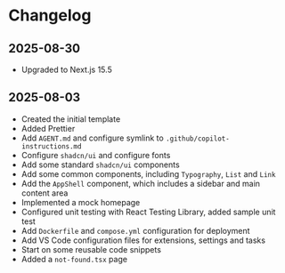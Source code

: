 # Changelog

## 2025-08-30

- Upgraded to Next.js 15.5

## 2025-08-03

- Created the initial template
- Added Prettier
- Add `AGENT.md` and configure symlink to `.github/copilot-instructions.md`
- Configure `shadcn/ui` and configure fonts
- Add some standard `shadcn/ui` components
- Add some common components, including `Typography`, `List` and `Link`
- Add the `AppShell` component, which includes a sidebar and main content area
- Implemented a mock homepage
- Configured unit testing with React Testing Library, added sample unit test
- Add `Dockerfile` and `compose.yml` configuration for deployment
- Add VS Code configuration files for extensions, settings and tasks
- Start on some reusable code snippets
- Added a `not-found.tsx` page
